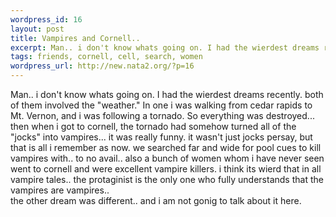 ```yaml
--- 
wordpress_id: 16
layout: post
title: Vampires and Cornell..
excerpt: Man.. i don't know whats going on. I had the wierdest dreams recently. both of them involved the "weather." In one i was walking from cedar rapids to Mt. Vernon, and i was following a tornado. So everything was destroyed... then when i got to cornell, the tornado had somehow turned all of the "jocks" into vampires... it was really funny. it wasn't just jocks persay, but that is all i remember a...
tags: friends, cornell, cell, search, women
wordpress_url: http://new.nata2.org/?p=16
---
```

Man.. i don't know whats going on. I had the wierdest dreams recently. both of them involved the "weather." In one i was walking from cedar rapids to Mt. Vernon, and i was following a tornado. So everything was destroyed... then when i got to cornell, the tornado had somehow turned all of the "jocks" into vampires... it was really funny. it wasn't just jocks persay, but that is all i remember as now. we searched far and wide for pool cues to kill vampires with.. to no avail.. also a bunch of women whom i have never seen went to cornell and were excellent vampire killers. i think its wierd that in all vampire tales.. the protaginist is the only one who fully understands that the vampires are vampires.. <br>the other dream was different.. and i am not gonig to talk about it here.
